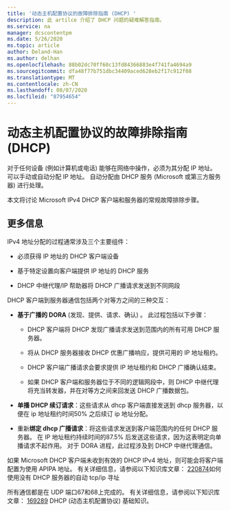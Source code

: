 ```yaml
---
title: '动态主机配置协议的故障排除指南 (DHCP) '
description: 此 artilce 介绍了 DHCP 问题的疑难解答指南。
ms.service: na
manager: dcscontentpm
ms.date: 5/26/2020
ms.topic: article
author: Deland-Han
ms.author: delhan
ms.openlocfilehash: 88b02dc70ff60c13fd84366883e4f741fa4694a9
ms.sourcegitcommit: dfa48f77b751dbc34409aced628eb2f17c912f08
ms.translationtype: MT
ms.contentlocale: zh-CN
ms.lasthandoff: 08/07/2020
ms.locfileid: "87954654"
---
```

# <a name="troubleshooting-guide-for-dynamic-host-configuration-protocol-dhcp"></a>动态主机配置协议的故障排除指南 (DHCP) 

对于任何设备 (例如计算机或电话) 能够在网络中操作，必须为其分配 IP 地址。 可以手动或自动分配 IP 地址。 自动分配由 DHCP 服务 (Microsoft 或第三方服务器) 进行处理。

本文将讨论 Microsoft IPv4 DHCP 客户端和服务器的常规故障排除步骤。

## <a name="more-information"></a>更多信息

IPv4 地址分配的过程通常涉及三个主要组件：

- 必须获得 IP 地址的 DHCP 客户端设备

- 基于特定设置向客户端提供 IP 地址的 DHCP 服务

- DHCP 中继代理/IP 帮助器将 DHCP 广播请求发送到不同网段

DHCP 客户端到服务器通信包括两个对等方之间的三种交互：

- **基于广播的 DORA** (发现、提供、请求、确认) 。 此过程包括以下步骤：

    - DHCP 客户端将 DHCP 发现广播请求发送到范围内的所有可用 DHCP 服务器。

    - 将从 DHCP 服务器接收 DHCP 优惠广播响应，提供可用的 IP 地址租约。

    - DHCP 客户端广播请求会要求提供 IP 地址租约和 DHCP 广播确认结束。

    - 如果 DHCP 客户端和服务器位于不同的逻辑网段中，则 DHCP 中继代理将充当转发器，并在对等方之间来回发送 DHCP 广播数据包。

- **单播 DHCP 续订请求**：这些请求从 dhcp 客户端直接发送到 dhcp 服务器，以便在 ip 地址租约时间50% 之后续订 ip 地址分配。

- 重新**绑定 dhcp 广播请求**：将这些请求发送到客户端范围内的任何 DHCP 服务器。 在 IP 地址租约持续时间的87.5% 后发送这些请求，因为这表明定向单播请求不起作用。 对于 DORA 进程，此过程涉及到 DHCP 中继代理通信。

如果 Microsoft DHCP 客户端未收到有效的 DHCP IPv4 地址，则可能会将客户端配置为使用 APIPA 地址。 有关详细信息，请参阅以下知识库文章： [220874](https://support.microsoft.com/help/220874)如何使用没有 DHCP 服务器的自动 tcp/ip 寻址

所有通信都是在 UDP 端口67和68上完成的。 有关详细信息，请参阅以下知识库文章： [169289](https://support.microsoft.com/help/169289) DHCP (动态主机配置协议) 基础知识。